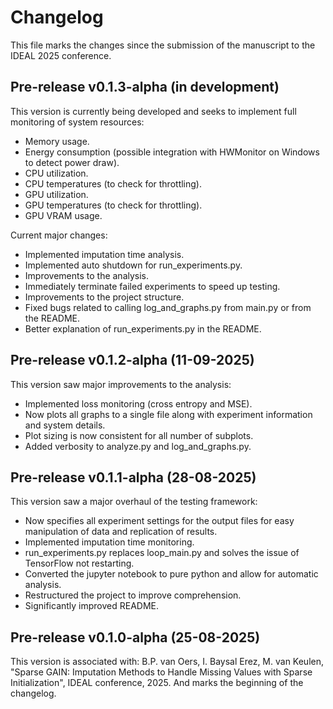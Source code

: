 # Changelog

This file marks the changes since the submission of the manuscript to the IDEAL 2025 conference.

## Pre-release v0.1.3-alpha (in development)

This version is currently being developed and seeks to implement full monitoring of system resources:
- Memory usage.
- Energy consumption (possible integration with HWMonitor on Windows to detect power draw).
- CPU utilization.
- CPU temperatures (to check for throttling).
- GPU utilization.
- GPU temperatures (to check for throttling).
- GPU VRAM usage.

Current major changes:
- Implemented imputation time analysis.
- Implemented auto shutdown for run_experiments.py.
- Improvements to the analysis.
- Immediately terminate failed experiments to speed up testing.
- Improvements to the project structure.
- Fixed bugs related to calling log_and_graphs.py from main.py or from the README.
- Better explanation of run_experiments.py in the README.

## Pre-release v0.1.2-alpha (11-09-2025)

This version saw major improvements to the analysis:
- Implemented loss monitoring (cross entropy and MSE).
- Now plots all graphs to a single file along with experiment information and system details.
- Plot sizing is now consistent for all number of subplots.
- Added verbosity to analyze.py and log_and_graphs.py.

## Pre-release v0.1.1-alpha (28-08-2025)

This version saw a major overhaul of the testing framework:
- Now specifies all experiment settings for the output files for easy manipulation of data and replication of results.
- Implemented imputation time monitoring.
- run_experiments.py replaces loop_main.py and solves the issue of TensorFlow not restarting.
- Converted the jupyter notebook to pure python and allow for automatic analysis.
- Restructured the project to improve comprehension.
- Significantly improved README.

## Pre-release v0.1.0-alpha (25-08-2025)

This version is associated with: B.P. van Oers, I. Baysal Erez, M. van Keulen, "Sparse GAIN: Imputation Methods to
Handle Missing Values with Sparse Initialization", IDEAL conference, 2025. And marks the beginning of the changelog.